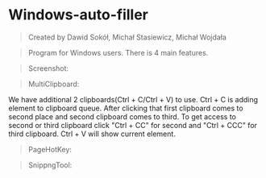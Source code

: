 # Windows-auto-filler
>Created by Dawid Sokół, Michał Stasiewicz, Michał Wojdała

>Program for Windows users. There is 4 main features.

> Screenshot:



> MultiClipboard:

We have additional 2 clipboards(Ctrl + C/Ctrl + V) to use. 
Ctrl + C is adding element to clipboard queue. After clicking that first clipboard comes to second place and second clipboard comes to third.
To get access to second or third clipboard click "Ctrl + CC" for second and "Ctrl + CCC" for third clipboard.
Ctrl + V will show current element.

> PageHotKey:



> SnippngTool:
